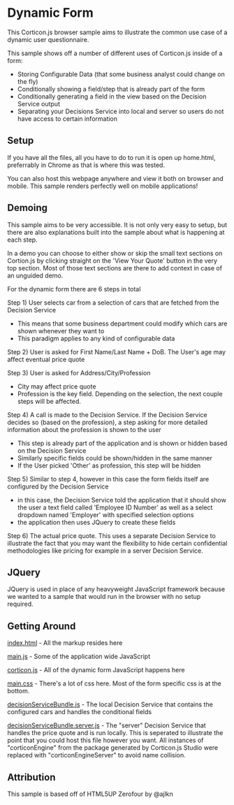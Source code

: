 # Dynamic Form
This Corticon.js browser sample aims to illustrate the common use case of a dynamic user questionnaire. 

This sample shows off a number of different uses of Corticon.js inside of a form:
- Storing Configurable Data (that some business analyst could change on the fly)
- Conditionally showing a field/step that is already part of the form
- Conditionally generating a field in the view based on the Decision Service output
- Separating your Decisions Service into local and server so users do not have access to certain information

## Setup
If you have all the files, all you have to do to run it is open up home.html, preferrably in Chrome as that is where this was tested.

You can also host this webpage anywhere and view it both on browser and mobile. This sample renders perfectly well on mobile applications!

## Demoing
This sample aims to be very accessible. It is not only very easy to setup, but there are also explanations built into the sample about what is happening at each step. 

In a demo you can choose to either show or skip the small text sections on Cortion.js by clicking straight on the 'View Your Quote' button in the very top section. Most of those text sections are there to add context in case of an unguided demo.

For the dynamic form there are 6 steps in total

Step 1) User selects car from a selection of cars that are fetched from the Decision Service
- This means that some business department could modify which cars are shown whenever they want to
- This paradigm applies to any kind of configurable data

Step 2) User is asked for First Name/Last Name + DoB. The User's age may affect eventual price quote

Step 3) User is asked for Address/City/Profession
- City may affect price quote
- Profession is the key field. Depending on the selection, the next couple steps will be affected.

Step 4) A call is made to the Decision Service. If the Decision Service decides so (based on the profession), a step asking for more detailed information about the profession is shown to the user
- This step is already part of the application and is shown or hidden based on the Decision Service
- Similarly specific fields could be shown/hidden in the same manner
- If the User picked 'Other' as profession, this step will be hidden

Step 5) Similar to step 4, however in this case the form fields itself are configured by the Decision Service
- in this case, the Decision Service told the application that it should show the user a text field called 'Employee ID Number' as well as a select dropdown named 'Employer' with specified selection options
- the application then uses JQuery to create these fields

Step 6) The actual price quote. This uses a separate Decision Service to illustrate the fact that you may want the flexibility to hide certain confidential methodologies like pricing for example in a server Decision Service.

## JQuery
JQuery is used in place of any heavyweight JavaScript framework because we wanted to a sample that would run in the browser with no setup required.

## Getting Around
[index.html](index.html) - All the markup resides here

[main.js](assets/js/main.js) - Some of the application wide JavaScript 

[corticon.js](assets/js/corticon.js) - All of the dynamic form JavaScript happens here

[main.css](assets/css/main.css) - There's a lot of css here. Most of the form specific css is at the bottom.

[decisionServiceBundle.js](corticon/decisionServiceBundle.js) - The local Decision Service that contains the configured cars and handles the conditional fields

[decisionServiceBundle.server.js](corticion/decisionServiceBundle.server.js) - The "server" Decision Service that handles the price quote and is run locally. This is seperated to illustrate the point that you could host this file however you want. All instances of "corticonEngine" from the package generated by Corticon.js Studio were replaced with "corticonEngineServer" to avoid name collision.

## Attribution
This sample is based off of HTML5UP Zerofour by @ajlkn